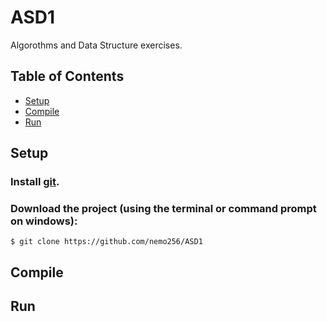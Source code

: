 # ASD1
Algorothms and Data Structure exercises.

<!-- TABLE OF CONTENTS -->
## Table of Contents

* [Setup](#setup)
* [Compile](#compile)
* [Run](#run)

## Setup

### Install [git](https://github.com/git-guides/install-git).

### Download the project (using the terminal or command prompt on windows):
```
$ git clone https://github.com/nemo256/ASD1
```

## Compile

## Run
